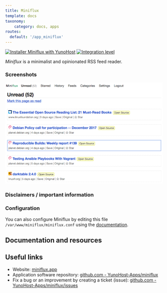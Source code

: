 ```yaml
---
title: Miniflux
template: docs
taxonomy:
    category: docs, apps
routes:
  default: '/app_miniflux'
---
```


[![Installer Miniflux with YunoHost](https://install-app.yunohost.org/install-with-yunohost.svg)](https://install-app.yunohost.org/?app=miniflux) [![Integration level](https://dash.yunohost.org/integration/miniflux.svg)](https://dash.yunohost.org/appci/app/miniflux)

*Miniflux* is a minimalist and opinionated RSS feed reader.

### Screenshots

![Screenshot of Miniflux](https://github.com/YunoHost-Apps/miniflux_ynh/blob/master/doc/screenshots/overview.png)

### Disclaimers / important information

### Configuration

You can also configure Miniflux by editing this file `/var/www/miniflux/miniflux.conf` using the [documentation](https://miniflux.app/docs/configuration.html).

## Documentation and resources

## Useful links

+ Website: [miniflux.app](https://miniflux.app/)
+ Application software repository: [github.com - YunoHost-Apps/miniflux](https://github.com/YunoHost-Apps/miniflux_ynh)
+ Fix a bug or an improvement by creating a ticket (issue): [github.com - YunoHost-Apps/miniflux/issues](https://github.com/YunoHost-Apps/miniflux_ynh/issues)
